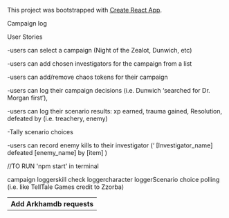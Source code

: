 This project was bootstrapped with [Create React App](https://github.com/facebook/create-react-app).

Campaign log

User Stories

-users can select a campaign (Night of the Zealot, Dunwich, etc)

-users can add chosen investigators for the campaign from a list 

-users can add/remove chaos tokens for their campaign

-users can log their campaign decisions (i.e. Dunwich ‘searched for Dr. Morgan first’), 

-users can log their scenario results: xp earned, trauma gained, Resolution, defeated by (i.e. treachery, enemy)

-Tally scenario choices

-users can record enemy kills to their investigator
(‘ [Investigator_name] defeated [enemy_name] by [item] )



//TO RUN
'npm start' in terminal





<table>

<tr><th>Add Arkhamdb requests</th></tr>
<tr>campaign logger</tr>

<tr>skill check logger</tr>

<tr>character logger</tr>

<tr>Scenario choice polling (i.e. like TellTale Games credit to Zzorba) </tr>

</table>
